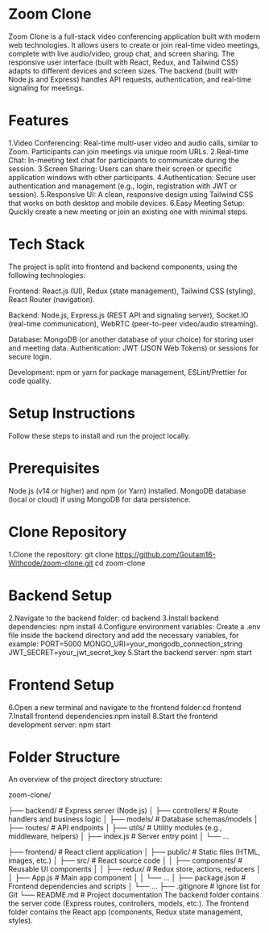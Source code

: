 # Zoom Clone
Zoom Clone is a full-stack video conferencing application built with modern web technologies. It allows users to create or join real-time video meetings, complete with live audio/video, group chat, and screen sharing. The responsive user interface (built with React, Redux, and Tailwind CSS) adapts to different devices and screen sizes. The backend (built with Node.js and Express) handles API requests, authentication, and real-time signaling for meetings.
# Features
1.Video Conferencing: Real-time multi-user video and audio calls, similar to Zoom. Participants can join meetings via unique room URLs.
2.Real-time Chat: In-meeting text chat for participants to communicate during the session.
3.Screen Sharing: Users can share their screen or specific application windows with other participants.
4.Authentication: Secure user authentication and management (e.g., login, registration with JWT or session).
5.Responsive UI: A clean, responsive design using Tailwind CSS that works on both desktop and mobile devices.
6.Easy Meeting Setup: Quickly create a new meeting or join an existing one with minimal steps.
# Tech Stack
The project is split into frontend and backend components, using the following technologies:

Frontend: React.js (UI), Redux (state management), Tailwind CSS (styling), React Router (navigation).

Backend: Node.js, Express.js (REST API and signaling server), Socket.IO (real-time communication), WebRTC (peer-to-peer video/audio streaming).

Database: MongoDB (or another database of your choice) for storing user and meeting data.
Authentication: JWT (JSON Web Tokens) or sessions for secure login.

Development: npm or yarn for package management, ESLint/Prettier for code quality.

# Setup Instructions
Follow these steps to install and run the project locally.

# Prerequisites
Node.js (v14 or higher) and npm (or Yarn) installed.
MongoDB database (local or cloud) if using MongoDB for data persistence.

# Clone Repository
1.Clone the repository: 
git clone https://github.com/Goutam16-Withcode/zoom-clone.git
cd zoom-clone
# Backend Setup
2.Navigate to the backend folder: cd backend
3.Install backend dependencies: npm install
4.Configure environment variables:
Create a .env file inside the backend directory and add the necessary variables, for example: PORT=5000
MONGO_URI=your_mongodb_connection_string
JWT_SECRET=your_jwt_secret_key
5.Start the backend server: npm start 

# Frontend Setup
6.Open a new terminal and navigate to the frontend folder:cd frontend
7.Install frontend dependencies:npm install
8.Start the frontend development server: npm start

# Folder Structure
An overview of the project directory structure:

zoom-clone/

├── backend/         # Express server (Node.js)
│   ├── controllers/ # Route handlers and business logic
│   ├── models/      # Database schemas/models
│   ├── routes/      # API endpoints
│   ├── utils/       # Utility modules (e.g., middleware, helpers)
│   ├── index.js     # Server entry point
│   └── ...

├── frontend/        # React client application
│   ├── public/      # Static files (HTML, images, etc.)
│   ├── src/         # React source code
│   │   ├── components/ # Reusable UI components
│   │   ├── redux/       # Redux store, actions, reducers
│   │   ├── App.js       # Main app component
│   │   └── ...
│   ├── package.json # Frontend dependencies and scripts
│   └── ...
├── .gitignore       # Ignore list for Git
└── README.md        # Project documentation
The backend folder contains the server code (Express routes, controllers, models, etc.).
The frontend folder contains the React app (components, Redux state management, styles).
